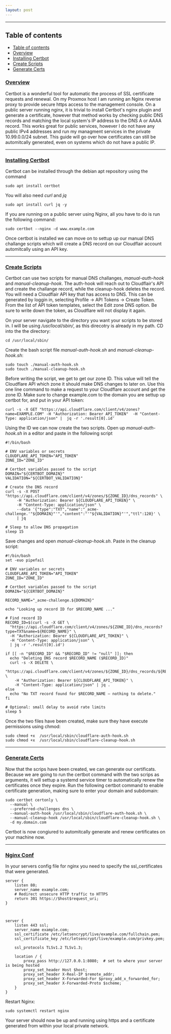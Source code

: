 ```yaml
---
layout: post
---
```


--- 

## Table of contents
- [Table of contents](#table-of-contents)
- [Overview](#overview)
- [Installing Certbot](#installing-certbot)
- [Create Scripts](#create-scripts)
- [Generate Certs](#generate-certs)

### [Overview](#overview)
Certbot is a wonderful tool for automatic the process of SSL certificate requests and renewal. On my Proxmox host I am running an Nginx reverse proxy to provide secure https access to the management console. On a public server running nginx, it is trivial to install Certbot's nginx plugin and generate a certificate, however that method works by checking public DNS records and matching the local system's IP address to the DNS A or AAAA record. This works great for public services, however I do not have any public IPv4 addresses and run my managment services in the private 10.99.0.0/24 subnet. This guide will go over how certificates can still be automitcally generated, even on systems which do not have a public IP.

---

### [Installing Certbot](#installing-certbot)
Certbot can be installed through the debian apt repository using the command 

```sudo apt install certbot```

You will also need <em>curl</em> and <em>jq</em>

```sudo apt install curl jq -y```

If you are running on a public server using Nginx, all you have to do is run the following command:

```sudo certbot --nginx -d www.example.com```

Once certbot is installed we can move on to settup up our manual DNS challange  scripts which will create a DNS record on our Cloudflair account automitcally using an API key.

---

### [Create Scripts](#create-scripts)
Certbot can use two scripts for manual DNS challanges, <em>manual-auth-hook</em> and <em>manual-cleanup-hook</em>. The auth-hook will reach out to Cloudflair's API and create the challange record, while the cleanup-hook deletes the record. You will need a Cloudflair API key that has access to DNS. This can be generated by loggin in, selecting Profile -> API Tokens -> Create Token. From the list of API token templates, select the Edit zone DNS option. Be sure to write down the token, as Cloudflare will not display it again. 

On your server navigate to the directory you want your scripts to be stored in. I will be using <em>/usr/local/sbin/</em>, as this direcotry is already in my path. CD into the  the directory:

```cd /usr/local/sbin/```

Create the bash script file <em>manual-auth-hook.sh</em> and <em>manual-cleanup-hook.sh</em>:

```
sudo touch ./manual-auth-hook.sh
sudo touch ./manual-cleanup-hook.sh
```

Before writing the script, we get to get our zone ID. This value will tell the Cloudflare API which zone it should make DNS changes to later on. Use this one line command to make a request to your Cloudflare account and get the zone ID. Make sure to change example.com to the domain you are settup up certbot for, and put in your API token:

```
curl -s -X GET "https://api.cloudflare.com/client/v4/zones?name=EXAMPLE.COM" -H "Authorization: Bearer API_TOKEN"  -H "Content-Type: application/json" |  jq -r '.result[0].id'
```

Using the ID we can now create the two scripts. Open up <em>manual-auth-hook.sh</em> in a editor and paste in the following script

```
#!/bin/bash

# ENV variables or secrets
CLOUDFLARE_API_TOKEN="API_TOKEN"
ZONE_ID="ZONE_ID"

# Certbot variables passed to the script
DOMAIN="${CERTBOT_DOMAIN}"
VALIDATION="${CERTBOT_VALIDATION}"

# Create the DNS record
curl -s -X POST "https://api.cloudflare.com/client/v4/zones/${ZONE_ID}/dns_records" \
     -H "Authorization: Bearer ${CLOUDFLARE_API_TOKEN}" \
     -H "Content-Type: application/json" \
     --data '{"type":"TXT","name":"_acme-challenge.'"${DOMAIN}"'","content":"'"${VALIDATION}"'","ttl":120}' \
     | jq

# Sleep to allow DNS propagation
sleep 15
```

Save changes and open <em>manual-cleanup-hook.sh</em>. Paste in the cleanup script:

```
#!/bin/bash
set -euo pipefail

# ENV variables or secrets
CLOUDFLARE_API_TOKEN="API_TOKEN"
ZONE_ID="ZONE_ID"

# Certbot variables passed to the script
DOMAIN="${CERTBOT_DOMAIN}"

RECORD_NAME="_acme-challenge.${DOMAIN}"

echo "Looking up record ID for $RECORD_NAME ..."

# Find record ID
RECORD_ID=$(curl -s -X GET \
  "https://api.cloudflare.com/client/v4/zones/${ZONE_ID}/dns_records?type=TXT&name=${RECORD_NAME}" \
  -H "Authorization: Bearer ${CLOUDFLARE_API_TOKEN}" \
  -H "Content-Type: application/json" \
  | jq -r '.result[0].id')

if [[ -n "$RECORD_ID" && "$RECORD_ID" != "null" ]]; then
  echo "Deleting DNS record $RECORD_NAME ($RECORD_ID)"
  curl -s -X DELETE \
    "https://api.cloudflare.com/client/v4/zones/${ZONE_ID}/dns_records/${RECORD_ID}" \
    -H "Authorization: Bearer ${CLOUDFLARE_API_TOKEN}" \
    -H "Content-Type: application/json" | jq .
else
  echo "No TXT record found for $RECORD_NAME — nothing to delete."
fi

# Optional: small delay to avoid rate limits
sleep 5
```

Once the two files have been created, make sure they have execute permissions using chmod:

``` 
sudo chmod +x  /usr/local/sbin/cloudflare-auth-hook.sh
sudo chmod +x  /usr/local/sbin/cloudflare-cleanup-hook.sh
```

---

###  [Generate Certs](#generate-certs)

Now that the scrips have been created, we can generate our certificats. Because we are going to run the certbot command with the two scrips as arguments, it will settup a systemd service timer to automatically renew the certificates once they expire. Run the following certbot command to enable certificate generation, making sure to enter your domain and subdomain: 

```
sudo certbot certonly \
  --manual \
  --preferred-challenges dns \
  --manual-auth-hook /usr/local/sbin/cloudflare-auth-hook.sh \
  --manual-cleanup-hook /usr/local/sbin/cloudflare-cleanup-hook.sh \
  -d my.domain.com
```

Certbot is now congiured to automitcally generate and renew certificates on your machine now. 

---

###  [Nginx Conf](#nginx-conf)

In your servers config file for nginx you need to specify the ssl_certificates that were generated. 

```
server {
    listen 80;
    server_name example.com;
    # Redirect unsecure HTTP traffic to HTTPS
    return 301 https://$host$request_uri;
}



server {
    listen 443 ssl;
    server_name example.com;
    ssl_certificate /etc/letsencrypt/live/example.com/fullchain.pem;
    ssl_certificate_key /etc/letsencrypt/live/example.com/privkey.pem;
    
    ssl_protocols TLSv1.2 TLSv1.3;
    
    location / {
        proxy_pass http://127.0.0.1:8080;  # set to where your server is being hosted
        proxy_set_header Host $host;
        proxy_set_header X-Real-IP $remote_addr;
        proxy_set_header X-Forwarded-For $proxy_add_x_forwarded_for;
        proxy_set_header X-Forwarded-Proto $scheme;
    }
}
```

Restart Nginx:

``` sudo systemctl restart nginx ```

Your server should now be up and running using https and a certificate generated from within your local private network.